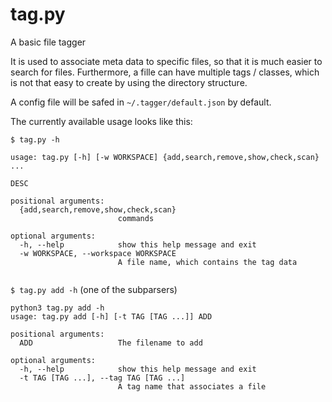 # tag.py
A basic file tagger

It is used to associate meta data to specific files, so that it is much easier to search for files. Furthermore, a fille can have multiple tags / classes, which is not that easy to create by using the directory structure. 

A config file will be safed in ```~/.tagger/default.json``` by default. 

The currently available usage looks like this:


```$ tag.py -h```
```
usage: tag.py [-h] [-w WORKSPACE] {add,search,remove,show,check,scan} ...

DESC

positional arguments:
  {add,search,remove,show,check,scan}
                        commands

optional arguments:
  -h, --help            show this help message and exit
  -w WORKSPACE, --workspace WORKSPACE
                        A file name, which contains the tag data


```

```$ tag.py add -h``` (one of the subparsers)
```
python3 tag.py add -h
usage: tag.py add [-h] [-t TAG [TAG ...]] ADD

positional arguments:
  ADD                   The filename to add

optional arguments:
  -h, --help            show this help message and exit
  -t TAG [TAG ...], --tag TAG [TAG ...]
                        A tag name that associates a file

```
